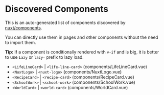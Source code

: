 # Discovered Components

This is an auto-generated list of components discovered by [nuxt/components](https://github.com/nuxt/components).

You can directly use them in pages and other components without the need to import them.

**Tip:** If a component is conditionally rendered with `v-if` and is big, it is better to use `Lazy` or `lazy-` prefix to lazy load.

- `<LifeLineCard>` | `<life-line-card>` (components/LifeLineCard.vue)
- `<NuxtLogo>` | `<nuxt-logo>` (components/NuxtLogo.vue)
- `<RecipeCard>` | `<recipe-card>` (components/RecipeCard.vue)
- `<SchoolWork>` | `<school-work>` (components/SchoolWork.vue)
- `<WorldCard>` | `<world-card>` (components/WorldCard.vue)

